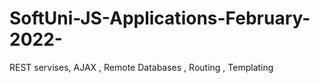 # SoftUni-JS-Applications-February-2022-
REST servises, AJAX , Remote Databases , Routing , Templating 
